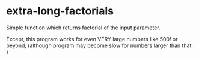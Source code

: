 # extra-long-factorials

Simple function which returns factorial of the input parameter. 

Except, this program works for even VERY large numbers like 500! or beyond, (although program may become slow for numbers larger than that. )